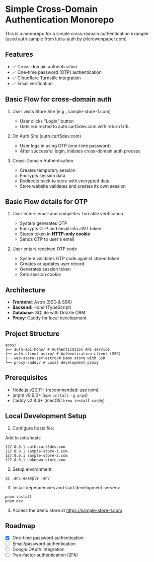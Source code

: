 # Simple Cross-Domain Authentication Monorepo

This is a monorepo for a simple cross-domain authentication example.
(used auth sample from lucia-auth by pilcrowonpaper.com)

## Features

- ✅ Cross-domain authentication
- ✅ One-time password (OTP) authentication
- ✅ Cloudflare Turnstile integration
- ✅ Email verification

## Basic Flow for cross-domain auth

1. User visits Store Site (e.g., sample-store-1.com)

   - User clicks "Login" button
   - Gets redirected to auth.cart5dev.com with return URL

2. On Auth Site (auth.cart5dev.com)

   - User logs in using OTP (one-time password)
   - After successful login, initiates cross-domain auth process

3. Cross-Domain Authentication
   - Creates temporary session
   - Encrypts session data
   - Redirects back to store with encrypted data
   - Store website validates and creates its own session

## Basic Flow details for OTP

1. User enters email and completes Turnstile verification

   - System generates OTP
   - Encrypts OTP and email into JWT token
   - Stores token in **HTTP-only cookie**
   - Sends OTP to user's email

2. User enters received OTP code
   - System validates OTP code against stored token
   - Creates or updates user record
   - Generates session token
   - Sets session cookie

## Architecture

- **Frontend**: Astro (SSG & SSR)
- **Backend**: Hono (TypeScript)
- **Database**: SQLite with Drizzle ORM
- **Proxy**: Caddy for local development

## Project Structure

```
apps/
├── auth-api-hono/ # Authentication API service
├── auth-client-astro/ # Authentication client (SSG)
├── web-store-ssr-astro/# Demo store with SSR
└── proxy-caddy/ # Local development proxy
```

## Prerequisites

- Node.js v20.11+ (recommended: use nvm)
- pnpm v9.9.0+ (`npm install -g pnpm`)
- Caddy v2.8.4+ (macOS: `brew install caddy`)

## Local Development Setup

1. Configure hosts file:

Add to /etc/hosts

```
127.0.0.1 auth.cart5dev.com
127.0.0.1 sample-store-1.com
127.0.0.1 sample-store-2.com
127.0.0.1 unknown-store.com
```

2. Setup environment:

```
cp .env.example .env
```

3. Install dependencies and start development servers:

```
pnpm install
pnpm dev
```

4. Access the demo store at https://sample-store-1.com

## Roadmap

- [x] One-time password authentication
- [ ] Email/password authentication
- [ ] Google OAuth integration
- [ ] Two-factor authentication (2FA)
